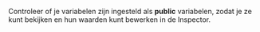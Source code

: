 Controleer of je variabelen zijn ingesteld als **public** variabelen, zodat je ze kunt bekijken en hun waarden kunt bewerken in de Inspector. 
